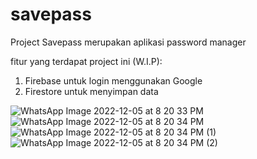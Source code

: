 # savepass

Project Savepass merupakan aplikasi password manager

fitur yang terdapat project ini (W.I.P):
1. Firebase untuk login menggunakan Google
2. Firestore untuk menyimpan data

![WhatsApp Image 2022-12-05 at 8 20 33 PM](https://user-images.githubusercontent.com/86558365/205647352-cf8903a9-26cb-431e-864d-7f595f2cff4c.jpeg)
![WhatsApp Image 2022-12-05 at 8 20 34 PM](https://user-images.githubusercontent.com/86558365/205647360-c24be127-c9cd-4b62-9efe-96b927235a1f.jpeg)
![WhatsApp Image 2022-12-05 at 8 20 34 PM (1)](https://user-images.githubusercontent.com/86558365/205647364-a3b30ff5-856f-48dc-9b77-343f5be63995.jpeg)
![WhatsApp Image 2022-12-05 at 8 20 34 PM (2)](https://user-images.githubusercontent.com/86558365/205647372-0bee5517-67e2-46bb-9bdd-a7f1f915bc27.jpeg)


